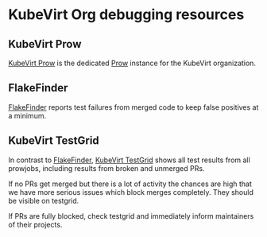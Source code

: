 # KubeVirt Org debugging resources

## KubeVirt Prow

[KubeVirt Prow] is the dedicated [Prow](https://docs.prow.k8s.io/docs/overview/) instance for the KubeVirt organization.

## FlakeFinder

[FlakeFinder] reports test failures from merged code to keep false positives at a minimum.

## KubeVirt TestGrid

In contrast to [FlakeFinder], [KubeVirt TestGrid] shows all test results from all prowjobs, including results from broken and unmerged PRs.

If no PRs get merged but there is a lot of activity the chances are high that we have more serious issues which block merges completely. They should be visible on testgrid.

If PRs are fully blocked, check testgrid and immediately inform maintainers of their projects.

[FlakeFinder]: flakefinder.md
[KubeVirt Prow]: prow.md
[KubeVirt TestGrid]: https://testgrid.k8s.io/kubevirt
